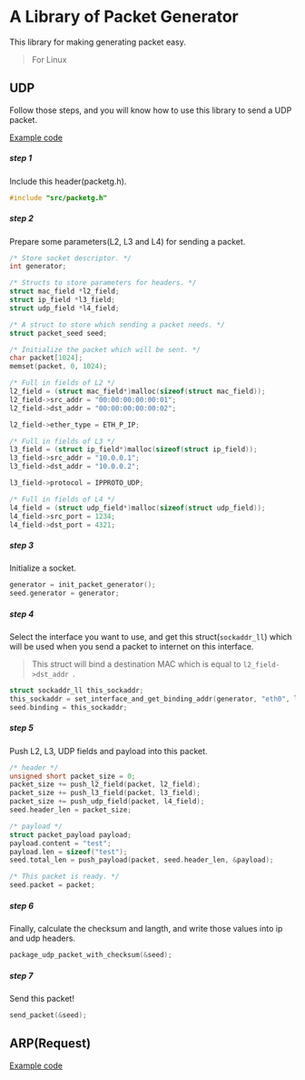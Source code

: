 # A Library of Packet Generator 

This library for making generating packet easy.

> For Linux

## UDP

Follow those steps, and you will know how to use this library to send a UDP packet.

[Example code](https://github.com/YanHaoChen/packetg/blob/master/src/packetg_testing.c)

##### step 1

Include this header(packetg.h).

```c
#include "src/packetg.h"
```
##### step 2
Prepare some parameters(L2, L3 and L4) for sending a packet.

```c
/* Store socket descriptor. */
int generator;

/* Structs to store parameters for headers. */
struct mac_field *l2_field;
struct ip_field *l3_field;
struct udp_field *l4_field;

/* A struct to store which sending a packet needs. */
struct packet_seed seed;

/* Initialize the packet which will be sent. */
char packet[1024];
memset(packet, 0, 1024);

/* Full in fields of L2 */
l2_field = (struct mac_field*)malloc(sizeof(struct mac_field));
l2_field->src_addr = "00:00:00:00:00:01";
l2_field->dst_addr = "00:00:00:00:00:02";

l2_field->ether_type = ETH_P_IP;

/* Full in fields of L3 */
l3_field = (struct ip_field*)malloc(sizeof(struct ip_field));
l3_field->src_addr = "10.0.0.1";
l3_field->dst_addr = "10.0.0.2";

l3_field->protocol = IPPROTO_UDP;

/* Full in fields of L4 */
l4_field = (struct udp_field*)malloc(sizeof(struct udp_field));
l4_field->src_port = 1234;
l4_field->dst_port = 4321;
```


##### step 3
Initialize a socket.

```c
generator = init_packet_generator();
seed.generator = generator;
```

##### step 4
Select the interface you want to use, and get this struct(`sockaddr_ll`) which will be used when you send a packet to internet on this interface.

> This struct will bind a destination MAC which is equal to `l2_field->dst_addr `.

```c
struct sockaddr_ll this_sockaddr;
this_sockaddr = set_interface_and_get_binding_addr(generator, "eth0", l2_field);
seed.binding = this_sockaddr;

```
##### step 5
Push L2, L3, UDP fields and payload into this packet.

```c
/* header */
unsigned short packet_size = 0;
packet_size += push_l2_field(packet, l2_field);
packet_size += push_l3_field(packet, l3_field);
packet_size += push_udp_field(packet, l4_field);
seed.header_len = packet_size;

/* payload */
struct packet_payload payload;
payload.content = "test";
payload.len = sizeof("test");
seed.total_len = push_payload(packet, seed.header_len, &payload);

/* This packet is ready. */
seed.packet = packet; 
```

##### step 6

Finally, calculate the checksum and langth, and write those values into ip and udp headers. 

```c
package_udp_packet_with_checksum(&seed);
```

##### step 7
Send this packet!

```c
send_packet(&seed);
```

## ARP(Request)

[Example code](https://github.com/YanHaoChen/packetg/blob/master/src/arp_testing.c)


